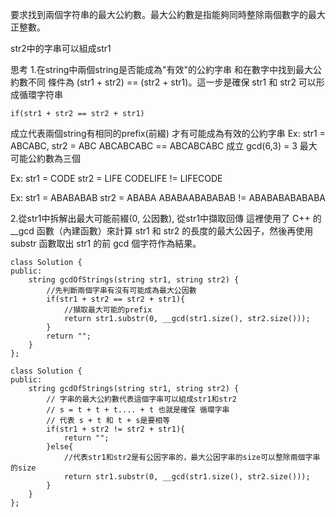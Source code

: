 要求找到兩個字符串的最大公約數。最大公約數是指能夠同時整除兩個數字的最大正整數。

str2中的字串可以組成str1

思考
1.在string中兩個string是否能成為"有效"的公約字串 和在數字中找到最大公約數不同
條件為 (str1 + str2) == (str2 + str1)。這一步是確保 str1 和 str2 可以形成循環字符串
```c++=
if(str1 + str2 == str2 + str1)
```
成立代表兩個string有相同的prefix(前綴) 才有可能成為有效的公約字串
Ex:
str1 = ABCABC, str2 = ABC
ABCABCABC == ABCABCABC 成立
gcd(6,3) = 3 最大可能公約數為三個

Ex:
str1 = CODE str2 = LIFE
CODELIFE != LIFECODE

Ex:
str1 = ABABABAB str2 = ABABA
ABABAABABABAB != ABABABABABABA


2.從str1中拆解出最大可能前綴(0, 公因數), 從str1中擷取回傳
這裡使用了 C++ 的 __gcd 函數（內建函數）來計算 str1 和 str2 的長度的最大公因子，然後再使用 substr 函數取出 str1 的前 gcd 個字符作為結果。
```c++=
class Solution {
public:
    string gcdOfStrings(string str1, string str2) {
        //先判斷兩個字串有沒有可能成為最大公因數
        if(str1 + str2 == str2 + str1){
            //擷取最大可能的prefix
            return str1.substr(0, __gcd(str1.size(), str2.size()));
        }
        return "";
    }
};

```

```c++=
class Solution {
public:
    string gcdOfStrings(string str1, string str2) {
        // 字串的最大公約數代表這個字串可以組成str1和str2
        // s = t + t + t.... + t 也就是確保 循環字串
        // 代表 s + t 和 t + s是要相等
        if(str1 + str2 != str2 + str1){
            return "";
        }else{
            //代表str1和str2是有公因字串的，最大公因字串的size可以整除兩個字串的size
            return str1.substr(0, __gcd(str1.size(), str2.size()));
        }
    }
};

```

